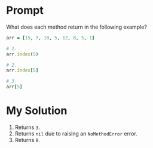 # Prompt

What does each method return in the following example?

```ruby
arr = [15, 7, 18, 5, 12, 8, 5, 1]

# 1.
arr.index(5)

# 2.
arr.index[5]

# 3.
arr[5]
```

# My Solution

1. Returns `3`.
2. Returns `nil` due to raising an `NoMethodError` error.
3. Returns `8`.
